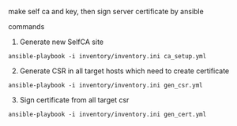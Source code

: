 make self ca and key, then sign server certificate by ansible

commands

1. Generate new SelfCA site

`ansible-playbook -i inventory/inventory.ini ca_setup.yml`

2. Generate CSR in all target hosts which need to create certificate

`ansible-playbook -i inventory/inventory.ini gen_csr.yml`

3. Sign certificate from all target csr

`ansible-playbook -i inventory/inventory.ini gen_cert.yml`

